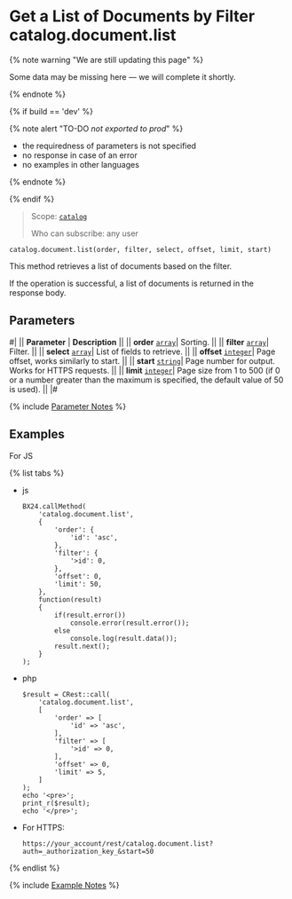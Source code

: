 # Get a List of Documents by Filter catalog.document.list

{% note warning "We are still updating this page" %}

Some data may be missing here — we will complete it shortly.

{% endnote %}

{% if build == 'dev' %}

{% note alert "TO-DO _not exported to prod_" %}

- the requiredness of parameters is not specified
- no response in case of an error
- no examples in other languages
  
{% endnote %}

{% endif %}

> Scope: [`catalog`](../../scopes/permissions.md)
>
> Who can subscribe: any user

```http
catalog.document.list(order, filter, select, offset, limit, start)
```

This method retrieves a list of documents based on the filter.

If the operation is successful, a list of documents is returned in the response body.

## Parameters

#|
|| **Parameter** | **Description** ||
|| **order**
[`array`](../../data-types.md)| Sorting. ||
|| **filter** 
[`array`](../../data-types.md)| Filter. ||
|| **select** 
[`array`](../../data-types.md)| List of fields to retrieve. ||
|| **offset** 
[`integer`](../../data-types.md)| Page offset, works similarly to start. ||
|| **start** 
[`string`](../../data-types.md)| Page number for output. Works for HTTPS requests. ||
|| **limit** 
[`integer`](../../data-types.md)| Page size from 1 to 500 (if 0 or a number greater than the maximum is specified, the default value of 50 is used). ||
|#

{% include [Parameter Notes](../../../_includes/required.md) %}

## Examples

For JS

{% list tabs %}

- js
  
    ```
    BX24.callMethod(
        'catalog.document.list',
        {
            'order': {
                'id': 'asc',
            },
            'filter': {
                '>id': 0,
            },
            'offset': 0,
            'limit': 50,
        },
        function(result)
        {
            if(result.error())
                console.error(result.error());
            else
                console.log(result.data());
            result.next();
        }
    );
    ```

- php
  
    ```
    $result = CRest::call(
        'catalog.document.list',
        [
            'order' => [
                'id' => 'asc',
            ],
            'filter' => [
                '>id' => 0,
            ],
            'offset' => 0,
            'limit' => 5,
        ]
    );
    echo '<pre>';
    print_r($result);
    echo '</pre>';
    ```

- For HTTPS:

    ```
    https://your_account/rest/catalog.document.list?auth=_authorization_key_&start=50
    ```

{% endlist %}

{% include [Example Notes](../../../_includes/examples.md) %}